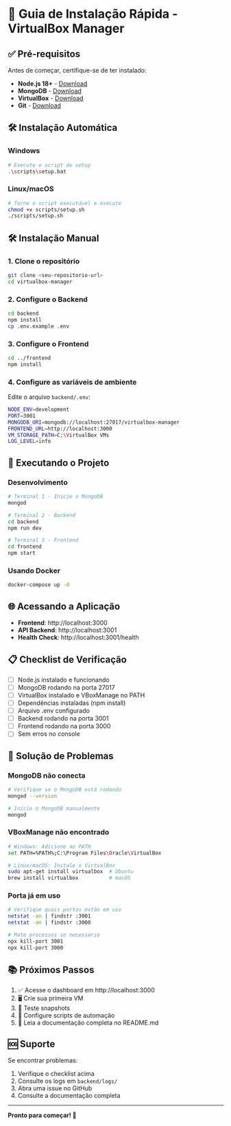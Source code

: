 # 🚀 Guia de Instalação Rápida - VirtualBox Manager

## ✅ Pré-requisitos

Antes de começar, certifique-se de ter instalado:

- **Node.js 18+** - [Download](https://nodejs.org/)
- **MongoDB** - [Download](https://www.mongodb.com/try/download/community)
- **VirtualBox** - [Download](https://www.virtualbox.org/wiki/Downloads)
- **Git** - [Download](https://git-scm.com/)

## 🛠️ Instalação Automática

### Windows
```bash
# Execute o script de setup
.\scripts\setup.bat
```

### Linux/macOS
```bash
# Torne o script executável e execute
chmod +x scripts/setup.sh
./scripts/setup.sh
```

## 🛠️ Instalação Manual

### 1. Clone o repositório
```bash
git clone <seu-repositorio-url>
cd virtualbox-manager
```

### 2. Configure o Backend
```bash
cd backend
npm install
cp .env.example .env
```

### 3. Configure o Frontend
```bash
cd ../frontend
npm install
```

### 4. Configure as variáveis de ambiente
Edite o arquivo `backend/.env`:
```bash
NODE_ENV=development
PORT=3001
MONGODB_URI=mongodb://localhost:27017/virtualbox-manager
FRONTEND_URL=http://localhost:3000
VM_STORAGE_PATH=C:\VirtualBox VMs
LOG_LEVEL=info
```

## 🚀 Executando o Projeto

### Desenvolvimento
```bash
# Terminal 1 - Inicie o MongoDB
mongod

# Terminal 2 - Backend
cd backend
npm run dev

# Terminal 3 - Frontend
cd frontend
npm start
```

### Usando Docker
```bash
docker-compose up -d
```

## 🌐 Acessando a Aplicação

- **Frontend**: http://localhost:3000
- **API Backend**: http://localhost:3001
- **Health Check**: http://localhost:3001/health

## 📋 Checklist de Verificação

- [ ] Node.js instalado e funcionando
- [ ] MongoDB rodando na porta 27017
- [ ] VirtualBox instalado e VBoxManage no PATH
- [ ] Dependências instaladas (npm install)
- [ ] Arquivo .env configurado
- [ ] Backend rodando na porta 3001
- [ ] Frontend rodando na porta 3000
- [ ] Sem erros no console

## 🐛 Solução de Problemas

### MongoDB não conecta
```bash
# Verifique se o MongoDB está rodando
mongod --version

# Inicie o MongoDB manualmente
mongod
```

### VBoxManage não encontrado
```bash
# Windows: Adicione ao PATH
set PATH=%PATH%;C:\Program Files\Oracle\VirtualBox

# Linux/macOS: Instale o VirtualBox
sudo apt-get install virtualbox  # Ubuntu
brew install virtualbox          # macOS
```

### Porta já em uso
```bash
# Verifique quais portas estão em uso
netstat -an | findstr :3001
netstat -an | findstr :3000

# Mate processos se necessário
npx kill-port 3001
npx kill-port 3000
```

## 📚 Próximos Passos

1. ✅ Acesse o dashboard em http://localhost:3000
2. 🖥️ Crie sua primeira VM
3. 📸 Teste snapshots
4. 📜 Configure scripts de automação
5. 📖 Leia a documentação completa no README.md

## 🆘 Suporte

Se encontrar problemas:
1. Verifique o checklist acima
2. Consulte os logs em `backend/logs/`
3. Abra uma issue no GitHub
4. Consulte a documentação completa

---

**Pronto para começar! 🎉**
